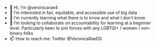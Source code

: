 - 👋 Hi, I’m @veronicarae4
- 👀 I’m interested in fair, equitable, and accessible use of big data
- 🌱 I’m currently learning what there is to know and what I don't know
- 💞️ I’m looking to collaborate on accountability for learning at a beginner level. Particularly keen to join forces with any LGBTQI+ / women / non-binary folks
- 📫 How to reach me: Twitter @VeronicaRaeDS

<!---
veronicarae4/veronicarae4 is a ✨ special ✨ repository because its `README.md` (this file) appears on your GitHub profile.
You can click the Preview link to take a look at your changes.
--->
